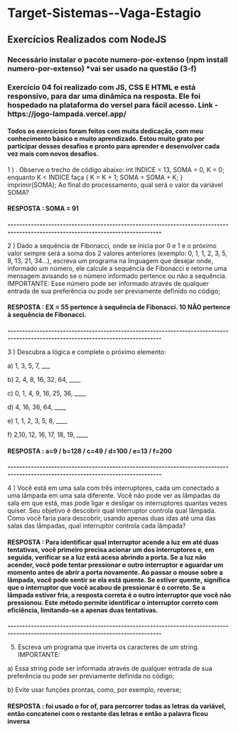 <h1>Target-Sistemas--Vaga-Estagio</h1>
<h2>Exercícios Realizados com NodeJS</h2>
<h3>Necessário instalar o pacote numero-por-extenso (npm install numero-por-extenso) *vai ser usado na questão (3-f)</h3>
<h3>Exercício 04 foi realizado com JS, CSS E HTML e está responsivo, para dar uma dinâmica na resposta.
Ele foi hospedado na plataforma do versel para fácil acesso. Link - https://jogo-lampada.vercel.app/</h3>
<h4>Todos os exercícios foram feitos com muita dedicação, com meu conhecimento básico e muito aprendizado. Estou muito grato por participar desses desafios e pronto para aprender e desenvolver cada vez mais com novos desafios.⁣ </h4>

1 ) . Observe o trecho de código abaixo: int INDICE = 13, SOMA = 0, K = 0; enquanto K < INDICE faça { K = K + 1; SOMA = SOMA + K; } imprimir(SOMA);
Ao final do processamento, qual será o valor da variável SOMA?
<h4>RESPOSTA : SOMA = 91</h4>
<b>---------------------------------------------------------------------------------------------------------------------------------</b>

2 ) Dado a sequência de Fibonacci, onde se inicia por 0 e 1 e o próximo valor sempre será a soma dos 2 valores anteriores (exemplo: 0, 1, 1, 2, 3, 5, 8, 13, 21, 34...), escreva um programa na linguagem que desejar onde, informado um número, ele calcule a sequência de Fibonacci e retorne uma mensagem avisando se o número informado pertence ou não a sequência.
IMPORTANTE:
Esse número pode ser informado através de qualquer entrada de sua preferência ou pode ser previamente definido no código;
<h4>RESPOSTA : EX = 55 pertence à sequência de Fibonacci. 10 NÃO pertence à sequência de Fibonacci.</h4>
<b>---------------------------------------------------------------------------------------------------------------------------------</b>

3 ) Descubra a lógica e complete o próximo elemento:

a) 1, 3, 5, 7, ___

b) 2, 4, 8, 16, 32, 64, ____

c) 0, 1, 4, 9, 16, 25, 36, ____

d) 4, 16, 36, 64, ____

e) 1, 1, 2, 3, 5, 8, ____

f) 2,10, 12, 16, 17, 18, 19, ____

<h4>RESPOSTA : a=9 / b=128 / c=49 / d=100 / e=13 / f=200 </h4>
<b>---------------------------------------------------------------------------------------------------------------------------------</b>

4 ) Você está em uma sala com três interruptores, cada um conectado a uma lâmpada em uma sala diferente. Você não pode ver as lâmpadas da sala em que está, mas pode ligar e desligar os interruptores quantas vezes quiser. Seu objetivo é descobrir qual interruptor controla qual lâmpada.
Como você faria para descobrir, usando apenas duas idas até uma das salas das lâmpadas, qual interruptor controla cada lâmpada?

<h4>RESPOSTA : Para identificar qual interruptor acende a luz em até duas tentativas, você primeiro precisa acionar um dos interruptores e, em seguida, verificar se a luz está acesa abrindo a porta. Se a luz não acender, você pode tentar pressionar o outro interruptor e aguardar um momento antes de abrir a porta novamente. Ao passar o mouse sobre a lâmpada, você pode sentir se ela está quente. Se estiver quente, significa que o interruptor que você acabou de pressionar é o correto. Se a lâmpada estiver fria, a resposta correta é o outro interruptor que você não pressionou. Este método permite identificar o interruptor correto com eficiência, limitando-se a apenas duas tentativas. </h4>
<b>---------------------------------------------------------------------------------------------------------------------------------</b>

5) Escreva um programa que inverta os caracteres de um string.
IMPORTANTE:

a) Essa string pode ser informada através de qualquer entrada de sua preferência ou pode ser previamente definida no código;

b) Evite usar funções prontas, como, por exemplo, reverse;

<h4>RESPOSTA : foi usado o for of, para percorrer todas as letras da variável,  então concatenei com o restante das letras e então a palavra ficou inversa </h4>
